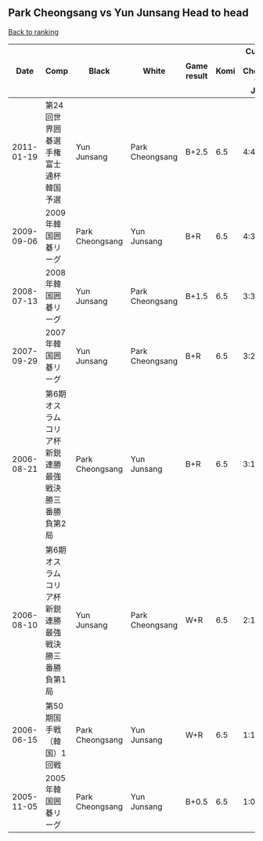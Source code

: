 ## Park Cheongsang vs Yun Junsang Head to head

[Back to ranking](../../index.md)




| **Date** | **Comp** | **Black** | **White** | **Game result** | **Komi** | **Cumulative Park Cheongsang vs Yun Junsang** | **Park Cheongsang streak** | **Yun Junsang streak** | 
| --- | --- | --- | --- | --- | --- | --- | --- | --- |
| 2011-01-19 | 第24回世界囲碁選手権富士通杯韓国予選 | Yun Junsang | Park Cheongsang | B+2.5 | 6.5 | 4:4 | 0 | 1 | 
| 2009-09-06 | 2009年韓国囲碁リーグ | Park Cheongsang | Yun Junsang | B+R | 6.5 | 4:3 | 1 | 0 | 
| 2008-07-13 | 2008年韓国囲碁リーグ | Yun Junsang | Park Cheongsang | B+1.5 | 6.5 | 3:3 | 0 | 2 | 
| 2007-09-29 | 2007年韓国囲碁リーグ | Yun Junsang | Park Cheongsang | B+R | 6.5 | 3:2 | 0 | 1 | 
| 2006-08-21 | 第6期オスラムコリア杯新鋭連勝最強戦決勝三番勝負第2局 | Park Cheongsang | Yun Junsang | B+R | 6.5 | 3:1 | 2 | 0 | 
| 2006-08-10 | 第6期オスラムコリア杯新鋭連勝最強戦決勝三番勝負第1局 | Yun Junsang | Park Cheongsang | W+R | 6.5 | 2:1 | 1 | 0 | 
| 2006-06-15 | 第50期国手戦（韓国）1回戦 | Park Cheongsang | Yun Junsang | W+R | 6.5 | 1:1 | 0 | 1 | 
| 2005-11-05 | 2005年韓国囲碁リーグ | Park Cheongsang | Yun Junsang | B+0.5 | 6.5 | 1:0 | 1 | 0 |




